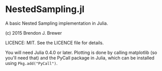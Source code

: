 NestedSampling.jl
=================

A basic Nested Sampling implementation in Julia.

(c) 2015 Brendon J. Brewer

LICENCE: MIT. See the LICENCE file for details.

You will need Julia 0.4.0 or later. Plotting is done by calling matplotlib
(so you'll need that) and the PyCall package in Julia, which can be installed
using `Pkg.add("PyCall")`.
